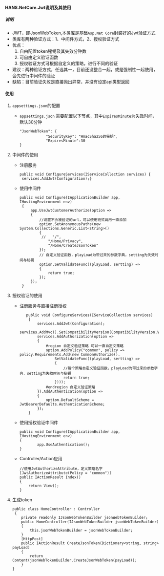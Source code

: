 #### HANS.NetCore.Jwt说明及其使用

##### 说明
- JWT，即JsonWebToken,本类库是基础`Asp.Net Core`封装好的Jwt验证方式
- 类库有两种验证方式：1、中间件方式，2、授权验证方式
- 优点：  
    1. 自由配置token秘钥及其失效分钟数
    2. 可自由定义验证函数
    3. 授权验证方式可根据自定义的策略，进行不同的验证
- 建议：两种验证方式，任选其一，目前还没整合一起，或是强制性一起使用，会先进行中间件的验证
- 缺陷：目前验证失败是直接抛出异常，并没有设定api类型返回

#### 使用  
1. `appsettings.json`的配置  
    - `appsettings.json` 需要配置以下节点，其中`ExpiresMinute`为失效时间，默认30分钟  
        ```
        "JsonWebToken": {
                    "SecurityKey": "HmacSha256的秘钥",
                    "ExpiresMinute":30
        } 
        ```

2. 中间件的使用 
    - 注册服务
        ```
        public void ConfigureServices(IServiceCollection services) {
         services.AddJwt(Configuration);}
        ```
    - 使用中间件  
       ```
       public void Configure(IApplicationBuilder app, IHostingEnvironment env)
        {
            app.UseJwtCustomerAuthorize(option =>
            {
                //设置不会被验证的url，可以使用链式调用一直添加
                option.SetAnonymousPaths(new System.Collections.Generic.List<string>()
                {
                 //   "/",
                    "/Home/Privacy",
                    "/Home/CreateJsonToken"
                });
                // 自定义验证函数，playLoad为带过来的参数字典，setting为失效时间与秘钥
                option.SetValidateFunc((playLoad, sertting) =>
                {
                    return true;
                });
            });
        } 
        ```

3. 授权验证的使用  
    - 注册服务与直接注册授权
    
        ```
           public void ConfigureServices(IServiceCollection services)
            {
                services.AddJwt(Configuration);
                services.AddMvc().SetCompatibilityVersion(CompatibilityVersion.Version_2_2);
                services.AddAuthorization(option =>
                {
                    #region 自定义验证策略 可以一直自定义策略
                    option.AddPolicy("common", policy => policy.Requirements.Add(new CommonAuthorize().
                        SetValidateFunc((playLoad, sertting) =>
                        {
                            //每个策略自定义验证函数，playLoad为带过来的参数字典，setting为失效时间与秘钥
                            return true;
                        })));
                    #endregion 自定义验证策略
                }).AddAuthentication(option =>
                {
                    option.DefaultScheme = JwtBearerDefaults.AuthenticationScheme;
                });
            } 
        ```  
        
    
    - 使用授权验证中间件  
    
        ```
        public void Configure(IApplicationBuilder app, IHostingEnvironment env)
        {
                app.UseAuthentication();
        }
        ```
    - Controller/Action应用
        ```
        //使用JwtAuthorizeAttribute，定义策略名字
        [JwtAuthorizeAttribute(Policy = "common")]
        public IActionResult Index()
        {
            return View();
        }
        ```
4. 生成token  
    ```
    public class HomeController : Controller
     {
        private readonly IJsonWebTokenBuilder jsonWebTokenBuilder;
        public HomeController(IJsonWebTokenBuilder jsonWebTokenBuilder)
        {
            this.jsonWebTokenBuilder = jsonWebTokenBuilder;
        }
        [HttpPost]
        public IActionResult CreateJsonToken(Dictionary<string, string> payLoad)
        {
            return Content(jsonWebTokenBuilder.CreateJsonWebToken(payLoad));
        }
    } 
    ```
